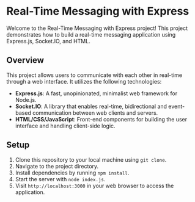 # Real-Time Messaging with Express

Welcome to the Real-Time Messaging with Express project! This project demonstrates how to build a real-time messaging application using Express.js, Socket.IO, and HTML.

## Overview

This project allows users to communicate with each other in real-time through a web interface. It utilizes the following technologies:

- **Express.js**: A fast, unopinionated, minimalist web framework for Node.js.
- **Socket.IO**: A library that enables real-time, bidirectional and event-based communication between web clients and servers.
- **HTML/CSS/JavaScript**: Front-end components for building the user interface and handling client-side logic.

## Setup

1. Clone this repository to your local machine using `git clone`.
2. Navigate to the project directory.
3. Install dependencies by running `npm install`.
4. Start the server with `node index.js`.
5. Visit `http://localhost:3000` in your web browser to access the application.
